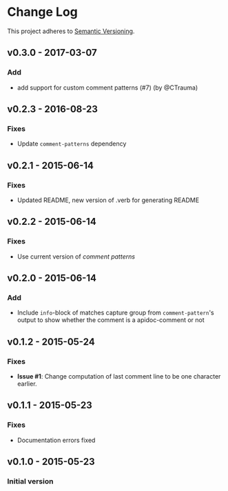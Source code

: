 # Change Log

This project adheres to [Semantic Versioning](http://semver.org/).

## v0.3.0 - 2017-03-07

### Add

* add support for custom comment patterns (#7)  (by @CTrauma)

## v0.2.3 - 2016-08-23

### Fixes

* Update `comment-patterns` dependency 

## v0.2.1 - 2015-06-14

### Fixes

* Updated README, new version of .verb for generating README


## v0.2.2 - 2015-06-14

### Fixes

* Use current version of *comment patterns*

## v0.2.0 - 2015-06-14

### Add

* Include `info`-block of matches capture group from `comment-pattern`'s output
    to show whether the comment is a apidoc-comment or not

## v0.1.2 - 2015-05-24
### Fixes

* **Issue #1**: Change computation of last comment line to be one character earlier.

## v0.1.1 - 2015-05-23
### Fixes

* Documentation errors fixed

## v0.1.0 - 2015-05-23
### Initial version
